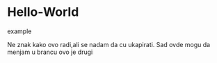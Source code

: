 # Hello-World
example

Ne znak kako ovo radi,ali se nadam da cu ukapirati.
Sad ovde mogu da menjam u brancu ovo je drugi 
